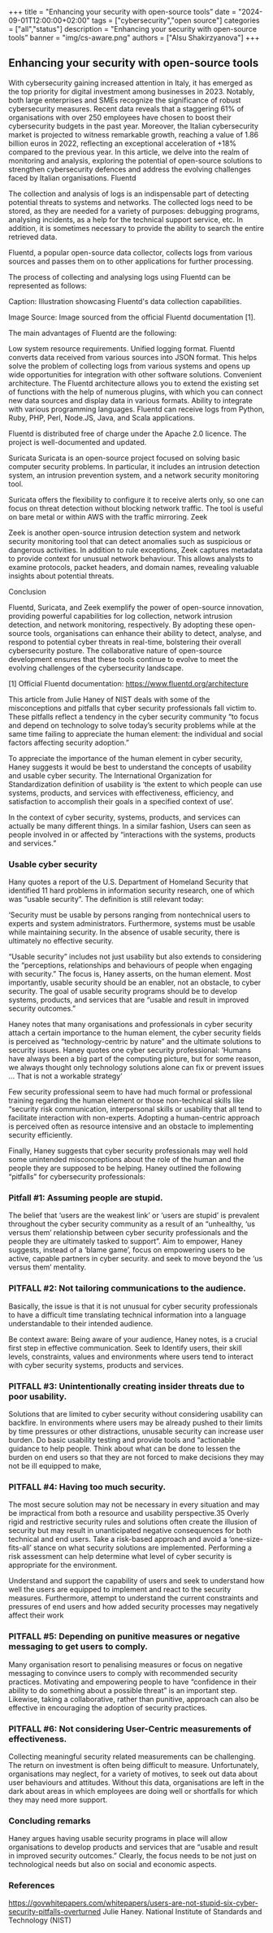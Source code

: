 +++
title = "Enhancing your security with open-source tools”
date = "2024-09-01T12:00:00+02:00"
tags = ["cybersecurity","open source"]
categories = ["all","status"]
description = "Enhancing your security with open-source tools”
banner = "img/cs-aware.png"
authors = ["Alsu Shakirzyanova"]
+++

## Enhancing your security with open-source tools

With cybersecurity gaining increased attention in Italy, it has emerged as the top priority for digital investment among businesses in 2023. Notably, both large enterprises and SMEs recognize the significance of robust cybersecurity measures. Recent data reveals that a staggering 61% of organisations with over 250 employees have chosen to boost their cybersecurity budgets in the past year. Moreover, the Italian cybersecurity market is projected to witness remarkable growth, reaching a value of 1.86 billion euros in 2022, reflecting an exceptional acceleration of +18% compared to the previous year. In this article, we delve into the realm of monitoring and analysis, exploring the potential of open-source solutions to strengthen cybersecurity defences and address the evolving challenges faced by Italian organisations.
Fluentd

The collection and analysis of logs is an indispensable part of detecting potential threats to systems and networks. The collected logs need to be stored, as they are needed for a variety of purposes: debugging programs, analysing incidents, as a help for the technical support service, etc. In addition, it is sometimes necessary to provide the ability to search the entire retrieved data.

Fluentd, a popular open-source data collector, collects logs from various sources and passes them on to other applications for further processing.

The process of collecting and analysing logs using Fluentd can be represented as follows:


Caption: Illustration showcasing Fluentd's data collection capabilities.

Image Source: Image sourced from the official Fluentd documentation [1].


The main advantages of Fluentd are the following:

Low system resource requirements. 
Unified logging format. Fluentd converts data received from various sources into JSON format. This helps solve the problem of collecting logs from various systems and opens up wide opportunities for integration with other software solutions.
Convenient architecture. The Fluentd architecture allows you to extend the existing set of functions with the help of numerous plugins, with which you can connect new data sources and display data in various formats.
Ability to integrate with various programming languages. Fluentd can receive logs from Python, Ruby, PHP, Perl, Node.JS, Java, and Scala applications.



Fluentd is distributed free of charge under the Apache 2.0 licence. The project is well-documented and updated.


Suricata
Suricata is an open-source project focused on solving basic computer security problems. In particular, it includes an intrusion detection system, an intrusion prevention system, and a network security monitoring tool.

Suricata offers the flexibility to configure it to receive alerts only, so one can focus on threat detection without blocking network traffic. The tool is useful on bare metal or within AWS with the traffic mirroring.
Zeek

Zeek is another open-source intrusion detection system and network security monitoring tool that can detect anomalies such as suspicious or dangerous activities.  In addition to rule exceptions, Zeek captures metadata to provide context for unusual network behaviour. This allows analysts to examine protocols, packet headers, and domain names, revealing valuable insights about potential threats.


Conclusion

Fluentd, Suricata, and Zeek exemplify the power of open-source innovation, providing powerful capabilities for log collection, network intrusion detection, and network monitoring, respectively. By adopting these open-source tools, organisations can enhance their ability to detect, analyse, and respond to potential cyber threats in real-time, bolstering their overall cybersecurity posture. The collaborative nature of open-source development ensures that these tools continue to evolve to meet the evolving challenges of the cybersecurity landscape.


[1] Official Fluentd documentation: https://www.fluentd.org/architecture



This article from Julie Haney of NIST deals with some of the misconceptions and pitfalls that cyber security professionals fall victim to. These pitfalls reflect a tendency in the cyber security community “to focus and depend on technology to solve today’s security problems while at the same time failing to appreciate the human element: the individual and social factors affecting security adoption.” 

To appreciate the importance of the human element in cyber security, Haney suggests it would be best to understand the concepts of usability and usable cyber security.
The International Organization for Standardization definition of usability is ‘the extent to which people can use systems, products, and services with effectiveness, efficiency, and satisfaction to accomplish their goals in a specified context of use’.  

In the context of cyber security, systems, products, and services can actually be many different things.  In a similar fashion, Users can seen as people involved in or affected by “interactions with the systems, products and services.”

### Usable cyber security

Hany quotes a report of the U.S. Department of Homeland Security that identified 11 hard problems in information security research, one of which was “usable security”. 
The definition is still relevant today:

‘Security must be usable by persons ranging from nontechnical users to experts and system administrators. Furthermore, systems must be usable while maintaining security. In the absence of usable security, there is ultimately no effective security.

“Usable security” includes not just usability but also extends to considering the “perceptions, relationships and behaviours of people when engaging with security.” The focus is, Haney asserts,  on the human element. Most importantly, usable security should be an enabler, not an obstacle, to cyber security. The goal of usable security programs should be to develop systems, products, and services that are “usable and result in improved security outcomes.”

Haney notes that many organisations and professionals in cyber security attach a certain importance to the human element, the cyber security fields is perceived as “technology-centric by nature” and the ultimate solutions to security issues. Haney quotes one cyber security professional: ‘Humans have always been a big part of the computing picture, but for some reason, we always thought only technology solutions alone can fix or prevent issues … That is not a workable strategy’ 

Few security professional seem to have had much formal or professional training regarding the human element or those non-technical skills like “security risk communication, interpersonal skills or usability that all tend to facilitate interaction with non-experts.  Adopting a human-centric approach is perceived often as resource intensive and an obstacle to implementing security efficiently.

Finally, Haney suggests that cyber security professionals may well hold some unintended misconceptions about the role of the human and the people they are supposed to be helping.
Haney outlined the following “pitfalls” for cybersecurity professionals:

### Pitfall #1: Assuming people are stupid. 

The belief that ‘users are the weakest link’ or ‘users are stupid’ is prevalent throughout the cyber security community as a result of an “unhealthy, ‘us versus them’ relationship between cyber security professionals and the people they are ultimately tasked to support”.
Aim to empower, Haney suggests, instead of a ‘blame game’, focus on empowering users to be active, capable partners in cyber security. and seek to move beyond the ‘us versus them’ mentality. 

### PITFALL #2: Not tailoring communications to the audience. 
Basically, the issue is that it is not unusual for cyber security professionals to have a difficult time translating technical information into a language understandable to their intended audience.

Be context aware: Being aware of your audience, Haney notes,  is a crucial first step in effective communication. Seek to Identify users, their skill levels, constraints, values and environments where users tend to interact with cyber security systems, products and services. 

### PITFALL #3: Unintentionally creating insider threats due to poor usability. 
Solutions that are limited to cyber security without considering usability can backfire. In environments where users may be already pushed to their limits by time pressures or other distractions, unusable security can increase user burden. 
Do basic usability testing  and provide tools and “actionable guidance to help people. Think about what can be done to lessen the burden on end users so that they are not forced to make decisions they may not be ill equipped to make,

### PITFALL #4: Having too much security. 
The most secure solution may not be necessary in every situation and may be impractical from both a resource and usability perspective.35 Overly rigid and restrictive security rules and solutions often create the illusion of security but may result in unanticipated negative consequences for both technical and end users.
Take a risk-based approach and avoid a ‘one-size-fits-all’ stance on what security solutions are implemented. Performing a risk assessment  can help determine what level of cyber security is appropriate for the environment.

Understand and support the capability of users and seek to understand how well the users are equipped to implement and react to the security measures. Furthermore, attempt to understand the current constraints and pressures of end users and how added security processes may negatively affect their work

### PITFALL #5: Depending on punitive measures or negative messaging to get users to comply.
Many organisation resort to penalising measures or focus on negative messaging to convince users to comply with recommended security practices.
Motivating and empowering people to have “confidence in their ability to do something about a possible threat” is an important step. Likewise, taking a collaborative, rather than punitive, approach can also be effective in encouraging the adoption of security practices.

### PITFALL #6: Not considering User-Centric measurements of effectiveness.
Collecting meaningful security related measurements can be challenging.  The return on investment is often being difficult to measure. Unfortunately, organisations may neglect, for a variety of motives,  to seek out data about user behaviours and attitudes. Without this data, organisations are left in the dark about areas in which employees are doing well or shortfalls for which they may need more support. 

### Concluding remarks
Haney argues having usable security programs in place will allow organisations  to develop products and services that are “usable and result in improved security outcomes.”  Clearly, the focus needs to be not just on technological needs but also on social and economic aspects.

### References
https://govwhitepapers.com/whitepapers/users-are-not-stupid-six-cyber-security-pitfalls-overturned Julie Haney.  National Institute of Standards and Technology (NIST)

